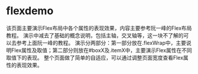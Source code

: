 # flexdemo
该页面主要演示Flex布局中各个属性的表现效果，内容主要参考阮一峰的Flex布局教程。
演示中减去了基础的概念说明，包括主轴，交叉轴等，这一块不了解的可以去参考上面阮一峰的教程。
演示分两部分：第一部分放在.flexWrap中，主要说明Flex属性及取值；第二部分则放在#boxX及.itemX中，主要演示Flex属性在不同取值下的表现。
整个页面做了简单的自适应，可以通过调整页面宽度查看Flex属性的表现效果。
